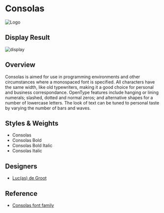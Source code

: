 
# Consolas



![Logo](https://raw.githubusercontent.com/ProgrammingFonts/ProgrammingFonts/master/font/Consolas/font-consolas-sample.png)



## Display Result

![display](https://raw.githubusercontent.com/ProgrammingFonts/ProgrammingFonts/master/font/Consolas/programming-font-consolas-display-result.png)


## Overview

Consolas is aimed for use in programming environments and other circumstances where a monospaced font is specified. All characters have the same width, like old typewriters, making it a good choice for personal and business correspondance. OpenType features include hanging or lining numerals; slashed, dotted and normal zeros; and alternative shapes for a number of lowercase letters. The look of text can be tuned to personal taste by varying the number of bars and waves.


## Styles & Weights

- Consolas
- Consolas Bold
- Consolas Bold Italic
- Consolas Italic

## Designers

- [Luc(as) de Groot](https://www.lucasfonts.com/about/lucas-de-groot)


## Reference

 - [Consolas font family](https://docs.microsoft.com/en-us/typography/font-list/consolas)
 

